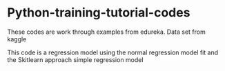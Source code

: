 # Python-training-tutorial-codes
These codes are work through examples from edureka. Data set from kaggle

This code is a regression model using the normal regression model fit and the Skitlearn approach simple regression model 
